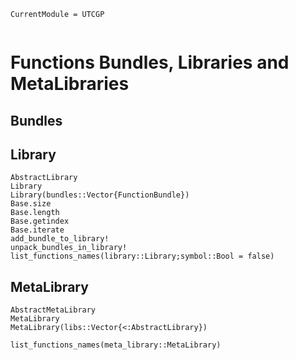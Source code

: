 ```@meta
CurrentModule = UTCGP
```

```@contents
```

# Functions Bundles, Libraries and MetaLibraries

## Bundles

## Library
```@docs
AbstractLibrary
Library
Library(bundles::Vector{FunctionBundle})
Base.size
Base.length
Base.getindex
Base.iterate
add_bundle_to_library!
unpack_bundles_in_library!
list_functions_names(library::Library;symbol::Bool = false)
```

## MetaLibrary
```@docs
AbstractMetaLibrary
MetaLibrary
MetaLibrary(libs::Vector{<:AbstractLibrary})
```

```@docs; canonical = false
list_functions_names(meta_library::MetaLibrary)
```
